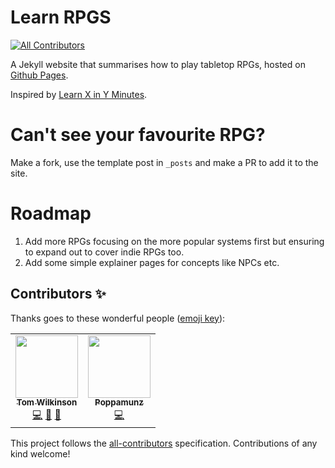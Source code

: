 # Learn RPGS
<!-- ALL-CONTRIBUTORS-BADGE:START - Do not remove or modify this section -->
[![All Contributors](https://img.shields.io/badge/all_contributors-2-orange.svg?style=flat-square)](#contributors-)
<!-- ALL-CONTRIBUTORS-BADGE:END -->

A Jekyll website that summarises how to play tabletop RPGs, hosted on [Github Pages](https://pages.github.com/).

Inspired by [Learn X in Y Minutes](https://learnxinyminutes.com/).

# Can't see your favourite RPG?

Make a fork, use the template post in `_posts` and make a PR to add it to the site.

# Roadmap

1. Add more RPGs focusing on the more popular systems first but ensuring to expand out to cover indie RPGs too.
2. Add some simple explainer pages for concepts like NPCs etc.

## Contributors ✨

Thanks goes to these wonderful people ([emoji key](https://allcontributors.org/docs/en/emoji-key)):

<!-- ALL-CONTRIBUTORS-LIST:START - Do not remove or modify this section -->
<!-- prettier-ignore-start -->
<!-- markdownlint-disable -->
<table>
  <tr>
    <td align="center"><a href="https://tawilkinson.com"><img src="https://avatars.githubusercontent.com/u/3664960?v=4?s=100" width="100px;" alt=""/><br /><sub><b>Tom Wilkinson</b></sub></a><br /><a href="https://github.com/learnrpgs/learnrpgs.github.io/commits?author=tawilkinson" title="Code">💻</a> <a href="https://github.com/learnrpgs/learnrpgs.github.io/commits?author=tawilkinson" title="Documentation">📖</a> <a href="#ideas-tawilkinson" title="Ideas, Planning, & Feedback">🤔</a></td>
    <td align="center"><a href="https://github.com/Poppamunz"><img src="https://avatars.githubusercontent.com/u/4349586?v=4?s=100" width="100px;" alt=""/><br /><sub><b>Poppamunz</b></sub></a><br /><a href="https://github.com/learnrpgs/learnrpgs.github.io/commits?author=Poppamunz" title="Code">💻</a></td>
  </tr>
</table>

<!-- markdownlint-restore -->
<!-- prettier-ignore-end -->

<!-- ALL-CONTRIBUTORS-LIST:END -->

This project follows the [all-contributors](https://github.com/all-contributors/all-contributors) specification. Contributions of any kind welcome!
